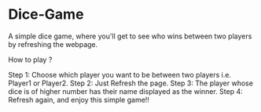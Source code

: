 # Dice-Game

A simple dice game, where you'll get to see who wins between two players by refreshing the webpage.

How to play ?

Step 1: Choose which player you want to be between two players i.e. Player1 or Player2.
Step 2: Just Refresh the page.
Step 3: The player whose dice is of higher number has their name displayed as the winner.
Step 4: Refresh again, and enjoy this simple game!!
